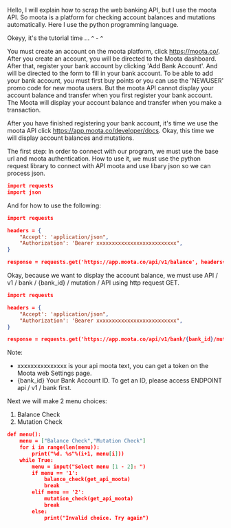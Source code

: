 Hello, I will explain how to scrap the web banking API, but I use the moota API. So moota is a platform for checking account balances and mutations automatically. Here I use the python programming language.

Okeyy, it's the tutorial time ... ^ - ^

You must create an account on the moota platform, click <a href="https://moota.co/" target="__blank">https://moota.co/</a>.
After you create an account, you will be directed to the Moota dashboard. After that, register your bank account by clicking 'Add Bank Account'. And will be directed to the form to fill in your bank account. To be able to add your bank account, you must first buy points or you can use the 'NEWUSER' promo code for new moota users. But the moota API cannot display your account balance and transfer when you first register your bank account. The Moota will display your account balance and transfer when you make a transaction.

After you have finished registering your bank account, it's time we use the moota API click <a href="https://app.moota.co/developer/docs" target="__blank">https://app.moota.co/developer/docs</a>. Okay, this time we will display account balances and mutations.

The first step:
In order to connect with our program, we must use the base url and moota authentication. How to use it, we must use the python request library to connect with API moota and use libary json so we can process json.

```json
import requests
import json
```

And for how to use the following:

```json
import requests

headers = {
    "Accept': 'application/json",
    "Authorization': 'Bearer xxxxxxxxxxxxxxxxxxxxxxxxxx",
}

response = requests.get('https://app.moota.co/api/v1/balance', headers=headers)
```

Okay, because we want to display the account balance, we must use API / v1 / bank / {bank_id} / mutation / API using http request GET. 

```json
import requests

headers = {
    "Accept': 'application/json",
    "Authorization': 'Bearer xxxxxxxxxxxxxxxxxxxxxxxxxx",
}

response = requests.get('https://app.moota.co/api/v1/bank/{bank_id}/mutation/', headers=headers)
```

Note:
- xxxxxxxxxxxxxxx is your api moota text, you can get a token on the Moota web Settings page.
- {bank_id} Your Bank Account ID. To get an ID, please access ENDPOINT api / v1 / bank first.

Next we will make 2 menu choices:
1. Balance Check
2. Mutation Check

```json
def menu():
    menu = ["Balance Check","Mutation Check"]
    for i in range(len(menu)):
        print("%d. %s"%(i+1, menu[i]))
    while True:
        menu = input("Select menu [1 - 2]: ")
        if menu == '1':
            balance_check(get_api_moota)
            break
        elif menu == '2':
            mutation_check(get_api_moota)
            break
        else:
            print("Invalid choice. Try again")
```